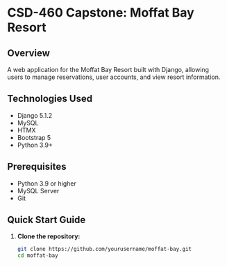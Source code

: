 # CSD-460 Capstone: Moffat Bay Resort

## Overview

A web application for the Moffat Bay Resort built with Django, allowing users to manage reservations, user accounts, and view resort information.

## Technologies Used

- Django 5.1.2
- MySQL
- HTMX
- Bootstrap 5
- Python 3.9+

## Prerequisites

- Python 3.9 or higher
- MySQL Server
- Git

## Quick Start Guide

1. **Clone the repository:**
   ```bash
   git clone https://github.com/yourusername/moffat-bay.git
   cd moffat-bay
